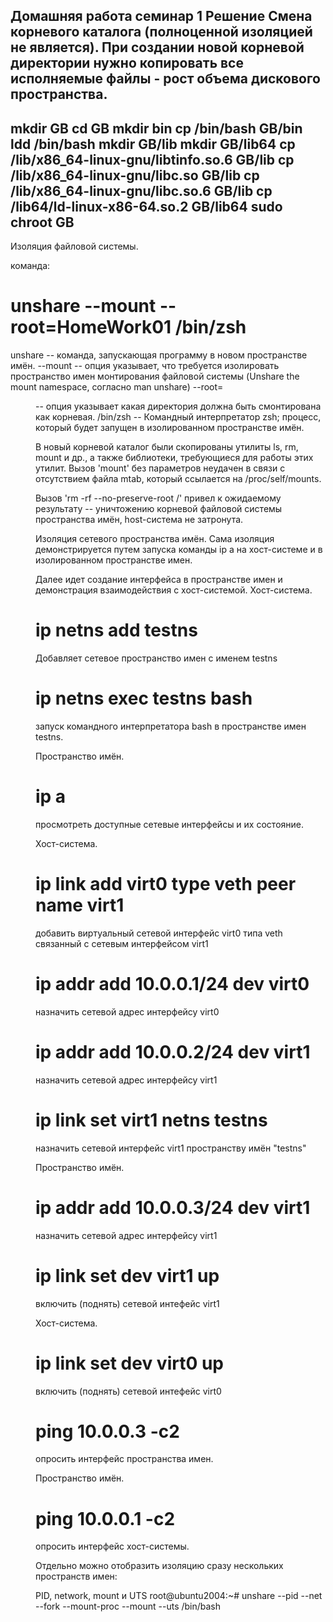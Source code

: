 Домашняя работа семинар 1
Решение
Смена корневого каталога (полноценной изоляцией не является). 
При создании новой корневой директории нужно копировать все исполняемые файлы - рост объема дискового пространства.
----------------
mkdir GB
cd GB
mkdir bin
cp /bin/bash GB/bin
ldd /bin/bash
mkdir GB/lib
mkdir GB/lib64
cp /lib/x86_64-linux-gnu/libtinfo.so.6 GB/lib
cp /lib/x86_64-linux-gnu/libc.so GB/lib
cp /lib/x86_64-linux-gnu/libc.so.6 GB/lib
cp /lib64/ld-linux-x86-64.so.2 GB/lib64
sudo chroot GB
------------------

Изоляция файловой системы.

команда:
# unshare --mount --root=HomeWork01 /bin/zsh

unshare -- команда, запускающая программу в новом пространстве имён.
--mount 	-- опция указывает, что требуется изолировать пространство имен монтирования файловой системы (Unshare the mount namespace, согласно man unshare)
--root=<dir> 	-- опция указывает какая директория должна быть смонтирована как корневая.
/bin/zsh		-- Командный интерпретатор zsh; процесс, который будет запущен в изолированном пространстве имён.

В новый корневой каталог были скопированы утилиты ls, rm, mount и др., а также библиотеки, требующиеся для работы этих утилит.
Вызов 'mount' без параметров неудачен в связи с отсутствием файла mtab, который ссылается на /proc/self/mounts.

Вызов 'rm -rf --no-preserve-root /' привел к ожидаемому результату -- уничтожению корневой файловой системы пространства имён, host-система не затронута.


Изоляция сетевого пространства имён.
Сама изоляция демонстрируется путем запуска команды ip a на хост-системе и в изолированном пространстве имен.
 
Далее идет создание интерфейса в пространстве имен и демонстрация взаимодействия с хост-системой.
Хост-система.
# ip netns add testns
Добавляет сетевое пространство имен с именем testns

# ip netns exec testns bash
запуск командного интерпретатора bash в пространстве имен testns.

Пространство имён.
# ip a
просмотреть доступные сетевые интерфейсы и их состояние.

Хост-система.
# ip link add virt0 type veth peer name virt1
добавить виртуальный сетевой интерфейс virt0 типа veth связанный с сетевым интерфейсом virt1

# ip addr add 10.0.0.1/24 dev virt0
назначить сетевой адрес интерфейсу virt0

# ip addr add 10.0.0.2/24 dev virt1
назначить сетевой адрес интерфейсу virt1

# ip link set virt1 netns testns
назначить сетевой интерфейс virt1 пространству имён "testns"

Пространство имён.
# ip addr add 10.0.0.3/24 dev virt1
назначить сетевой адрес интерфейсу virt1

# ip link set dev virt1 up
включить (поднять) сетевой интефейс virt1

Хост-система.
# ip link set dev virt0 up
включить (поднять) сетевой интефейс virt0

# ping 10.0.0.3 -c2
опросить интерфейс пространства имен.

Пространство имён.
# ping 10.0.0.1 -c2
опросить интерфейс хост-системы.



Отдельно можно отобразить изоляцию сразу нескольких пространств имен:

PID, network, mount и UTS
root@ubuntu2004:~# unshare --pid --net --fork --mount-proc --mount --uts /bin/bash

